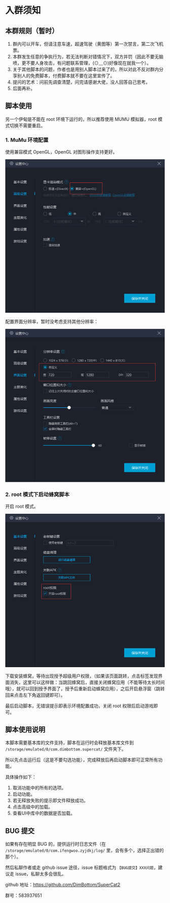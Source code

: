 # 入群须知

## 本群规则（暂时）

1. 群内可以开车，但请注意车速，超速驾驶（黄图等）第一次禁言，第二次飞机票。
2. 本群发生任意的争执行为，若无法判断对错情况下，双方并罚（因此不要无脑喷，更不要人身攻击，有问题联系管理，(⊙﹏⊙)好像现在就我一个）。
3. 关于其他脚本的问题，作者也是用别人脚本过来了的，所以对此不反对群内分享别人的免费脚本，付费脚本就不要在这里宣传了。
4. 提问的艺术：问前先调查清楚，问完请感谢大佬，没人回答自己思考。
5. 后面再补。

## 脚本使用

另一个伊甸是不能在 root 环境下运行的，所以推荐使用 MUMU 模拟器，root 模式切换不需要重启。

### 1. MuMu 环境配置

使用兼容模式 OpenGL，OpenGL 对图形操作支持更好。

![image-20210708161713676](https://raw.githubusercontent.com/DimBottom/img/master/image-20210708161713676.png)

配置界面分辨率，暂时没考虑支持其他分辨率：

![image-20210708161808558](https://raw.githubusercontent.com/DimBottom/img/master/image-20210708161808558.png)

### 2. root 模式下启动蜂窝脚本

开启 root 模式。

![image-20210708161900671](https://raw.githubusercontent.com/DimBottom/img/master/image-20210708161900671.png)

下载安装蜂窝，等待出现授予超级用户权限，（如果该页面跳转，点击标签发现界面消失，这里可以这样做：当跳回蜂窝后，直接关闭蜂窝应用（不能等待太长时间哦），就可以回到授予界面了，授予后重新启动蜂窝应用），之后开启悬浮窗（跳转回来点击左下角返回键即可）。

最后启动脚本，无错误提示即表示环境配置成功，关闭 root 权限后启动游戏即可。

## 脚本使用说明

本脚本需要基本库的文件支持，脚本在运行时会释放基本库文件到 `/storage/emulated/0/com.dimbottom.supercat/` 文件夹下。

所以先点击运行后（这是不要勾选功能），完成释放后再启动脚本即可正常所有功能。

具体操作如下：

1. 取消功能中的所有的选项。
2. 启动功能。
3. 若无释放失败的提示即文件释放成功。
4. 点击高级中的加载。
5. 查看UI中库中的数据是否加载。

## BUG 提交

如果有存在明显 BUG 的，提供运行时日志文件（在 `/storage/emulated/0/com.ifengwoo.zyjdkj/log/` 里，会有多个，选择正出错的那个）。

然后私聊作者或走 github issue 途径，issue 标题格式为 `【BUG提交】XXX问题`，建议走 issue，私聊太多会很乱。

github 地址：https://github.com/DimBottom/SuperCat2

群号：583937651

